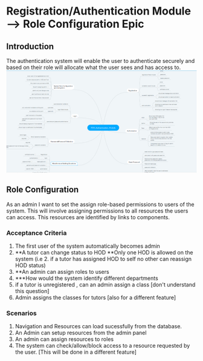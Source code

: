 # Registration/Authentication Module --> Role Configuration Epic
## Introduction
The authentication system will enable the user to authenticate securely and based on their role will allocate what the user sees and has access to.
![Authentication module](../auth.PNG)
<!-- ![Authentication module](../../karate/k01.PNG) -->


## Role Configuration

As an admin I want to set the assign role-based permissions to users of the system.  This will involve assigning permissions to all resources the users can access.  This resources are identified by links to components.

### Acceptance Criteria
1. The first user of the system automatically becomes admin
1. **A tutor can change status to HOD
**Only one HOD is allowed on the system (i.e 2. if a tutor has assigned HOD to self no other can reassign HOD status)
3. **An admin can assign roles to users
4. ***How would the system identify different departments
5. if a tutor is unregistered , can an admin assign a class [don't understand this question]
6. Admin assigns the classes for tutors [also for a different feature]

### Scenarios
1. Navigation and Resources can load sucessfully from the database.
1. An Admin can setup resources from the admin panel
1. An admin can assign resources to roles
1. The system can check/allow/block access to a resource requested by the user. [This will be done in a different feature]


